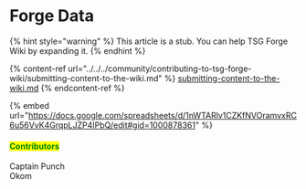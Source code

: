 # Forge Data

{% hint style="warning" %}
This article is a stub. You can help TSG Forge Wiki by expanding it.
{% endhint %}

{% content-ref url="../../../community/contributing-to-tsg-forge-wiki/submitting-content-to-the-wiki.md" %}
[submitting-content-to-the-wiki.md](../../../community/contributing-to-tsg-forge-wiki/submitting-content-to-the-wiki.md)
{% endcontent-ref %}



{% embed url="https://docs.google.com/spreadsheets/d/1nWTARlv1CZKfNVOramvxRC6u56VvK4GrqpLJZP4IPbQ/edit#gid=1000878361" %}



#### <mark style="color:green;">Contributors</mark>

Captain Punch\
Okom
